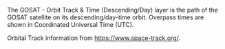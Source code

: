 The GOSAT - Orbit Track & Time (Descending/Day) layer is the path of the GOSAT satellite on its descending/day-time orbit. Overpass times are shown in Coordinated Universal Time (UTC).

Orbital Track information from <https://www.space-track.org/>.
